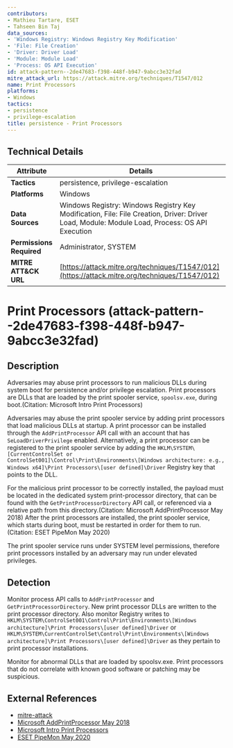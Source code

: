 ```yaml
---
contributors:
- Mathieu Tartare, ESET
- Tahseen Bin Taj
data_sources:
- 'Windows Registry: Windows Registry Key Modification'
- 'File: File Creation'
- 'Driver: Driver Load'
- 'Module: Module Load'
- 'Process: OS API Execution'
id: attack-pattern--2de47683-f398-448f-b947-9abcc3e32fad
mitre_attack_url: https://attack.mitre.org/techniques/T1547/012
name: Print Processors
platforms:
- Windows
tactics:
- persistence
- privilege-escalation
title: persistence - Print Processors
---
```


## Technical Details

| Attribute | Details |
|-----------|----------|
| **Tactics** | persistence, privilege-escalation |
| **Platforms** | Windows |
| **Data Sources** | Windows Registry: Windows Registry Key Modification, File: File Creation, Driver: Driver Load, Module: Module Load, Process: OS API Execution |
| **Permissions Required** | Administrator, SYSTEM |
| **MITRE ATT&CK URL** | [https://attack.mitre.org/techniques/T1547/012](https://attack.mitre.org/techniques/T1547/012) |

# Print Processors (attack-pattern--2de47683-f398-448f-b947-9abcc3e32fad)

## Description
Adversaries may abuse print processors to run malicious DLLs during system boot for persistence and/or privilege escalation. Print processors are DLLs that are loaded by the print spooler service, `spoolsv.exe`, during boot.(Citation: Microsoft Intro Print Processors)

Adversaries may abuse the print spooler service by adding print processors that load malicious DLLs at startup. A print processor can be installed through the <code>AddPrintProcessor</code> API call with an account that has <code>SeLoadDriverPrivilege</code> enabled. Alternatively, a print processor can be registered to the print spooler service by adding the <code>HKLM\SYSTEM\\[CurrentControlSet or ControlSet001]\Control\Print\Environments\\[Windows architecture: e.g., Windows x64]\Print Processors\\[user defined]\Driver</code> Registry key that points to the DLL.

For the malicious print processor to be correctly installed, the payload must be located in the dedicated system print-processor directory, that can be found with the <code>GetPrintProcessorDirectory</code> API call, or referenced via a relative path from this directory.(Citation: Microsoft AddPrintProcessor May 2018) After the print processors are installed, the print spooler service, which starts during boot, must be restarted in order for them to run.(Citation: ESET PipeMon May 2020)

The print spooler service runs under SYSTEM level permissions, therefore print processors installed by an adversary may run under elevated privileges.

## Detection
Monitor process API calls to <code>AddPrintProcessor</code> and <code>GetPrintProcessorDirectory</code>. New print processor DLLs are written to the print processor directory. Also monitor Registry writes to <code>HKLM\SYSTEM\ControlSet001\Control\Print\Environments\\[Windows architecture]\Print Processors\\[user defined]\\Driver</code> or <code>HKLM\SYSTEM\CurrentControlSet\Control\Print\Environments\\[Windows architecture]\Print Processors\\[user defined]\Driver</code> as they pertain to print processor installations.

Monitor for abnormal DLLs that are loaded by spoolsv.exe. Print processors that do not correlate with known good software or patching may be suspicious.

## External References
- [mitre-attack](https://attack.mitre.org/techniques/T1547/012)
- [Microsoft AddPrintProcessor May 2018](https://docs.microsoft.com/en-us/windows/win32/printdocs/addprintprocessor)
- [Microsoft Intro Print Processors](https://learn.microsoft.com/windows-hardware/drivers/print/introduction-to-print-processors)
- [ESET PipeMon May 2020](https://www.welivesecurity.com/2020/05/21/no-game-over-winnti-group/)
